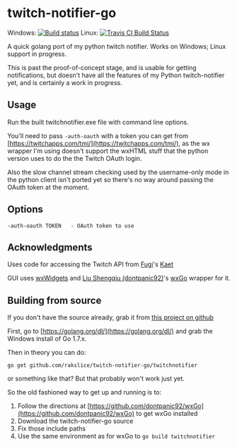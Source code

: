 # twitch-notifier-go

Windows: [![Build status](https://ci.appveyor.com/api/projects/status/wdd0jhu4gobdy83a?svg=true)](https://ci.appveyor.com/project/rakslice/twitch-notifier-go) Linux: [![Travis CI Build Status](https://travis-ci.org/rakslice/twitch-notifier-go.svg)](https://travis-ci.org/rakslice/twitch-notifier-go)

A quick golang port of my python twitch notifier.  Works on Windows; Linux support in progress.

This is past the proof-of-concept stage, and is usable for getting notifications, but doesn't have all the features of my Python twitch-notifier yet, and is certainly a work in progress.

## Usage

Run the built twitchnotifier.exe file with command line options.

You'll need to pass `-auth-oauth` with a token you can get from [https://twitchapps.com/tmi/](https://twitchapps.com/tmi/), as the wx wrapper I'm using doesn't support the wxHTML stuff that the python version uses to do the the Twitch OAuth login.

Also the slow channel stream checking used by the username-only mode in the python client isn't ported yet so there's no way around passing the OAuth token at the moment. 

## Options

    -auth-oauth TOKEN   - OAuth token to use
        
## Acknowledgments

Uses code for accessing the Twitch API from [Fugi](https://github.com/fugiman)'s [Kaet](https://github.com/fugiman/kaet)

GUI uses [wxWidgets](https://www.wxwidgets.org/) and [Liu Shengqiu (dontpanic92)](https://github.com/dontpanic92)'s [wxGo](https://github.com/dontpanic92/wxGo) wrapper for it.

## Building from source

If you don't have the source already, grab it from [this project on github](https://github.com/rakslice/twitch-notifier-go) 

First, go to [https://golang.org/dl/](https://golang.org/dl/) and grab the Windows install of Go 1.7.x.

Then in theory you can do:

	go get github.com/rakslice/twitch-notifier-go/twitchnotifier

or something like that? But that probably won't work just yet.

So the old fashioned way to get up and running is to:

1. Follow the directions at [https://github.com/dontpanic92/wxGo](https://github.com/dontpanic92/wxGo) to get wxGo installed
2. Download the twitch-notifier-go source
3. Fix those include paths
5. Use the same environment as for wxGo to `go build twitchnotifier` 


